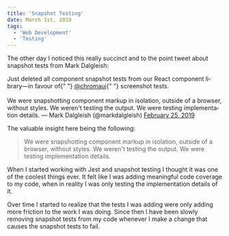 ```yaml
---
title: 'Snapshot Testing'
date: March 1st, 2019
tags:
  - 'Web Development'
  - 'Testing'
---
```


The other day I noticed this really succinct and to the point tweet about
snapshot tests from Mark Dalgleish:

<Tweet id="1100164862796214272">
  <div lang="en" dir="ltr">
    Just deleted all component snapshot tests from our React component
    library—in favour of{" "}
    <a href="https://twitter.com/chromaui?ref_src=twsrc%5Etfw">@chromaui</a>{" "}
    screenshot tests.
    <br />
    <br />
    We were snapshotting component markup in isolation, outside of a browser, without
    styles. We weren&#39;t testing the output. We were testing implementation details.
  &mdash; Mark Dalgleish (@markdalgleish) <a href="https://twitter.com/markdalgleish/status/1100164862796214272?ref_src=twsrc%5Etfw">February 25, 2019</a>
  </div>
</Tweet>

The valuable insight here being the following:

> We were snapshotting component markup in isolation, outside of a browser,
> without styles. We weren't testing the output. We were testing implementation
> details.

When I started working with Jest and snapshot testing I thought it was one of
the coolest things ever. It felt like I was adding meaningful code coverage to
my code, when in reality I was only testing the implementation details of it.

Over time I started to realize that the tests I was adding were only adding more
friction to the work I was doing. Since then I have been slowly removing
snapshot tests from my code whenever I make a change that causes the snapshot
tests to fail.
